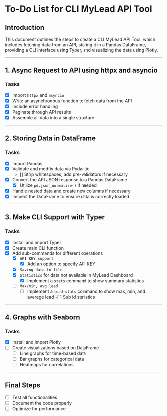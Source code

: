 # To-Do List for CLI MyLead API Tool

## Introduction

This document outlines the steps to create a CLI MyLead API Tool, which includes fetching data from an API, storing it in a Pandas DataFrame, providing a CLI interface using Typer, and visualizing the data using Plotly.

---

## 1. Async Request to API using httpx and asyncio

### Tasks

- [x] Import `httpx` and `asyncio`
- [x] Write an asynchronous function to fetch data from the API
- [x] Include error handling
- [x] Paginate through API results
- [x] Assemble all data into a single structure

---

## 2. Storing Data in DataFrame

### Tasks

- [x] Import Pandas
- [x] Validate and modfiy data via Pydantic
  - [] Strip whitespaces, add pre-validators if necessary
- [x] Convert the API JSON response to a Pandas DataFrame
  - [x] Utilize `pd.json_normalize()` if needed
- [x] Handle nested data and create new columns if necessary
- [x] Inspect the DataFrame to ensure data is correctly loaded

---

## 3. Make CLI Support with Typer

### Tasks

- [x] Install and import Typer
- [x] Create main CLI function
- [x] Add sub-commands for different operations
  - [x] `API KEY support`
    - [x] Add an option to specify API KEY
  - [x] `Saving data to file`
  - [x] `Statistics` for data not available in MyLead Dashboard
    - [x] Implement a `stats` command to show summary statistics
  - [ ] `Max/min, avg lead`
    - [ ] Implement a `lead-stats` command to show max, min, and average lead -[ ] Sub id statistics

---

## 4. Graphs with Seaborn

### Tasks

- [x] Install and import Plotly
- [ ] Create visualizations based on DataFrame
  - [ ] Line graphs for time-based data
  - [ ] Bar graphs for categorical data
  - [ ] Heatmaps for correlations

---

## Final Steps

- [ ] Test all functionalities
- [ ] Document the code properly
- [ ] Optimize for performance
